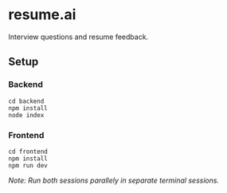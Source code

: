# resume.ai

Interview questions and resume feedback.

## Setup

### Backend

```
cd backend
npm install
node index
```

### Frontend

```
cd frontend
npm install
npm run dev
```


*Note: Run both sessions parallely in separate terminal sessions.*
